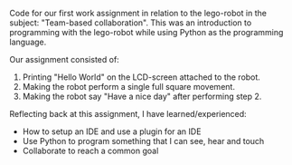 Code for our first work assignment in relation to the lego-robot in the subject: "Team-based collaboration".
This was an introduction to programming with the lego-robot while using Python as the programming language.

Our assignment consisted of:
1. Printing "Hello World" on the LCD-screen attached to the robot.
2. Making the robot perform a single full square movement.
3. Making the robot say "Have a nice day" after performing step 2.

Reflecting back at this assignment, I have learned/experienced:
- How to setup an IDE and use a plugin for an IDE
- Use Python to program something that I can see, hear and touch
- Collaborate to reach a common goal
